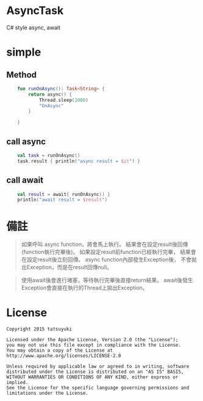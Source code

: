 # AsyncTask
C# style async, await

# simple
## Method
```kotlin
    fun runOnAsync(): Task<String> {
        return async() {
            Thread.sleep(2000)
            "OnAsync"
        }

    }

```
## call async
```kotlin
    val task = runOnAsync()
    task.result { println("async result = $it") }
```

## call await
```kotlin
    val result = await{ runOnAsync() }
    println("await result = $result")
```

# 備註

>如果呼叫 async function，將會馬上執行。
>結果會在設定result後回傳(function執行完畢後)。
>如果設定result前function已經執行完畢，
>結果會在設定result後立刻回傳。
>async function內部發生Exception後，
>不會拋出Exception，而是在result回傳null。

>使用await後會進行堵塞，等待執行完畢後直接return結果。
>await後發生Exception會直接在執行的Thread上拋出Exception。


# License
```
Copyright 2015 tatsuyuki

Licensed under the Apache License, Version 2.0 (the "License");
you may not use this file except in compliance with the License.
You may obtain a copy of the License at
http://www.apache.org/licenses/LICENSE-2.0

Unless required by applicable law or agreed to in writing, software
distributed under the License is distributed on an "AS IS" BASIS,
WITHOUT WARRANTIES OR CONDITIONS OF ANY KIND, either express or implied.
See the License for the specific language governing permissions and
limitations under the License.
```
